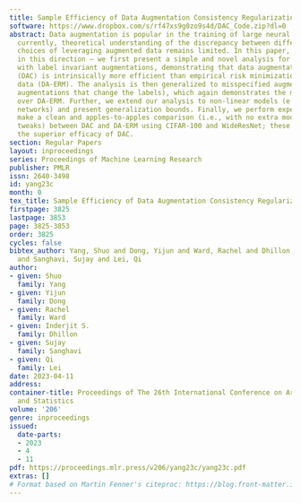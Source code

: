 ```yaml
---
title: Sample Efficiency of Data Augmentation Consistency Regularization
software: https://www.dropbox.com/s/rf47xs9g0zo9s4d/DAC_Code.zip?dl=0
abstract: Data augmentation is popular in the training of large neural networks; however,
  currently, theoretical understanding of the discrepancy between different algorithmic
  choices of leveraging augmented data remains limited. In this paper, we take a step
  in this direction – we first present a simple and novel analysis for linear regression
  with label invariant augmentations, demonstrating that data augmentation consistency
  (DAC) is intrinsically more efficient than empirical risk minimization on augmented
  data (DA-ERM). The analysis is then generalized to misspecified augmentations (i.e.,
  augmentations that change the labels), which again demonstrates the merit of DAC
  over DA-ERM. Further, we extend our analysis to non-linear models (e.g., neural
  networks) and present generalization bounds. Finally, we perform experiments that
  make a clean and apples-to-apples comparison (i.e., with no extra modeling or data
  tweaks) between DAC and DA-ERM using CIFAR-100 and WideResNet; these together demonstrate
  the superior efficacy of DAC.
section: Regular Papers
layout: inproceedings
series: Proceedings of Machine Learning Research
publisher: PMLR
issn: 2640-3498
id: yang23c
month: 0
tex_title: Sample Efficiency of Data Augmentation Consistency Regularization
firstpage: 3825
lastpage: 3853
page: 3825-3853
order: 3825
cycles: false
bibtex_author: Yang, Shuo and Dong, Yijun and Ward, Rachel and Dhillon, Inderjit S.
  and Sanghavi, Sujay and Lei, Qi
author:
- given: Shuo
  family: Yang
- given: Yijun
  family: Dong
- given: Rachel
  family: Ward
- given: Inderjit S.
  family: Dhillon
- given: Sujay
  family: Sanghavi
- given: Qi
  family: Lei
date: 2023-04-11
address:
container-title: Proceedings of The 26th International Conference on Artificial Intelligence
  and Statistics
volume: '206'
genre: inproceedings
issued:
  date-parts:
  - 2023
  - 4
  - 11
pdf: https://proceedings.mlr.press/v206/yang23c/yang23c.pdf
extras: []
# Format based on Martin Fenner's citeproc: https://blog.front-matter.io/posts/citeproc-yaml-for-bibliographies/
---
```


